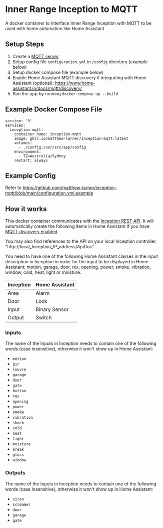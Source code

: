# Inner Range Inception to MQTT
A docker container to interface Inner Range Inception with MQTT to be used with home automation like Home Assistant

## Setup Steps
1. Create a [MQTT server](https://hub.docker.com/_/eclipse-mosquitto)
2. Setup config file `configuration.yml` in `/config` directory (example below)
3. Setup docker compose file (example below)
4. Enable Home Assistant MQTT discovery if integrating with Home Assistant (optional): https://www.home-assistant.io/docs/mqtt/discovery/
5. Run the app by running `docker-compose up --build`

## Example Docker Compose File
```
version: '3'
services:
  inception-mqtt:
    container_name: inception-mqtt
    image: ghcr.io/matthew-larner/inception-mqtt:latest
    volumes:
      - ./config:/usr/src/app/config
    environment:
      - TZ=Australia/Sydney
    restart: always
```

## Example Config

Refer to https://github.com/matthew-larner/inception-mqtt/blob/main/configuration.yml.example

## How it works
This docker container communicates with the [Inception REST API](https://skytunnel.com.au/Inception/API_SAMPLE/ApiDoc). It will automatically create the following items in Home Assistant if you have [MQTT discovery enabled](https://www.home-assistant.io/docs/mqtt/discovery/). 

You may also find references to the API on your local Inception controller. "http://local_Inception_IP_address/ApiDoc" 

You need to have one of the following Home Assistant classes in the input description in Inception in order for the input to be displayed in Home Assistant; motion, garage, door, rex, opening, power, smoke, vibration, window, cold, heat, light or moisture.

| Inception | Home Assistant |
|-----------|----------------|
| Area      | Alarm          |
| Door      | Lock           |
| Input     | Binary Sensor  |
| Output    | Switch         |

### Inputs
The name of the Inputs in Inception needs to contain one of the following words (case insensitive), otherwise it won't show up in Home Assistant:
- `motion`
- `pir`
- `louvre`
- `garage`
- `door`
- `gate`
- `button`
- `rex`
- `opening`
- `power`
- `smoke`
- `vibration`
- `shock`
- `cold`
- `heat`
- `light`
- `moisture`
- `break`
- `glass`
- `window`

### Outputs
The name of the Inputs in Inception needs to contain one of the following words (case insensitive), otherwise it won't show up in Home Assistant:
- `siren`
- `screamer`
- `door`
- `garage`
- `gate`
